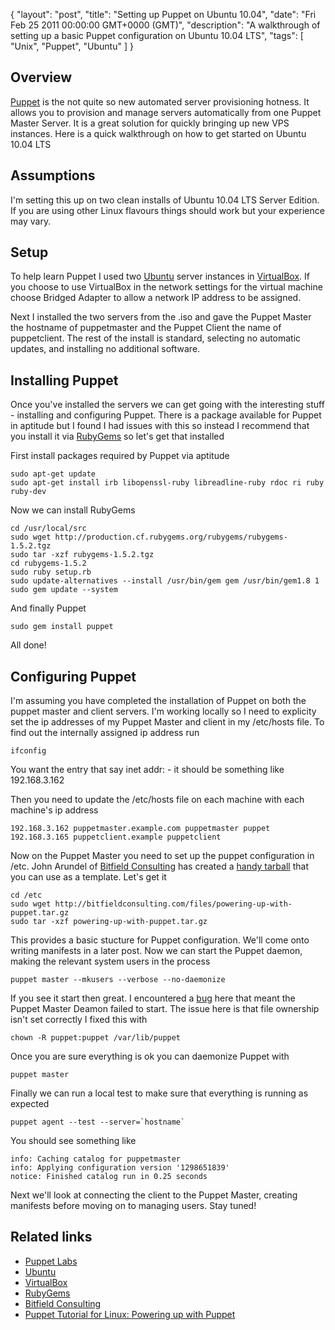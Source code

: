 {
  "layout": "post",
  "title": "Setting up Puppet on Ubuntu 10.04",
  "date": "Fri Feb 25 2011 00:00:00 GMT+0000 (GMT)",
  "description": "A walkthrough of setting up a basic Puppet configuration on Ubuntu 10.04 LTS",
  "tags": [
    "Unix",
    "Puppet",
    "Ubuntu"
  ]
}

## Overview

[Puppet][1] is the not quite so new automated server provisioning hotness. It allows you to provision and manage servers automatically from one Puppet Master Server. It is a great solution for quickly bringing up new VPS instances. Here is a quick walkthrough on how to get started on Ubuntu 10.04 LTS

## Assumptions

I'm setting this up on two clean installs of Ubuntu 10.04 LTS Server Edition. If you are using other Linux flavours things should work but your experience may vary. 

## Setup

To help learn Puppet I used two [Ubuntu][2] server instances in [VirtualBox][3]. If you choose to use VirtualBox in the network settings for the virtual machine choose Bridged Adapter to allow a network IP address to be assigned. 

Next I installed the two servers from the .iso and gave the Puppet Master the hostname of puppetmaster and the Puppet Client the name of puppetclient. The rest of the install is standard, selecting no automatic updates, and installing no additional software. 

## Installing Puppet

Once you've installed the servers we can get going with the interesting stuff - installing and configuring Puppet. There is a package available for Puppet in aptitude but I found I had issues with this so instead I recommend that you install it via [RubyGems][4] so let's get that installed

First install packages required by Puppet via aptitude

    sudo apt-get update
    sudo apt-get install irb libopenssl-ruby libreadline-ruby rdoc ri ruby ruby-dev

Now we can install RubyGems

    cd /usr/local/src
    sudo wget http://production.cf.rubygems.org/rubygems/rubygems-1.5.2.tgz
    sudo tar -xzf rubygems-1.5.2.tgz
    cd rubygems-1.5.2
    sudo ruby setup.rb
    sudo update-alternatives --install /usr/bin/gem gem /usr/bin/gem1.8 1
    sudo gem update --system

And finally Puppet

    sudo gem install puppet

All done!

## Configuring Puppet

I'm assuming you have completed the installation of Puppet on both the puppet master and client servers. I'm working locally so I need to explicity set the ip addresses of my Puppet Master and client in my /etc/hosts file. To find out the internally assigned ip address run

    ifconfig

You want the entry that say inet addr: - it should be something like 192.168.3.162

Then you need to update the /etc/hosts file on each machine with each machine's ip address

    192.168.3.162 puppetmaster.example.com puppetmaster puppet
    192.168.3.165 puppetclient.example puppetclient

Now on the Puppet Master you need to set up the puppet configuration in /etc. John Arundel of [Bitfield Consulting][5] has created a [handy tarball][6] that you can use as a template. Let's get it

    cd /etc
    sudo wget http://bitfieldconsulting.com/files/powering-up-with-puppet.tar.gz
    sudo tar -xzf powering-up-with-puppet.tar.gz

This provides a basic stucture for Puppet configuration. We'll come onto writing manifests in a later post. Now we can start the Puppet daemon, making the relevant system users in the process

    puppet master --mkusers --verbose --no-daemonize

If you see it start then great. I encountered a [bug][7] here that meant the Puppet Master Deamon failed to start. The issue here is that file ownership isn't set correctly I fixed this with

    chown -R puppet:puppet /var/lib/puppet

Once you are sure everything is ok you can daemonize Puppet with

    puppet master

Finally we can run a local test to make sure that everything is running as expected

    puppet agent --test --server=`hostname`

You should see something like

    info: Caching catalog for puppetmaster
    info: Applying configuration version '1298651839'
    notice: Finished catalog run in 0.25 seconds

Next we'll look at connecting the client to the Puppet Master, creating manifests before moving on to managing users. Stay tuned!

## Related links
* [Puppet Labs][1]
* [Ubuntu][2]
* [VirtualBox][3]
* [RubyGems][4]
* [Bitfield Consulting][6]
* [Puppet Tutorial for Linux: Powering up with Puppet][8]

[1]: http://puppetlabs.com/
[2]: http://www.ubuntu.com/
[3]: http://www.virtualbox.org/
[4]: http://rubygems.org/
[5]: http://bitfieldconsulting.com/
[6]: http://bitfieldconsulting.com/files/powering-up-with-puppet.tar.gz
[7]: http://comments.gmane.org/gmane.comp.sysutils.puppet.bugs/17681
[8]: http://bitfieldconsulting.com/puppet-tutorial
